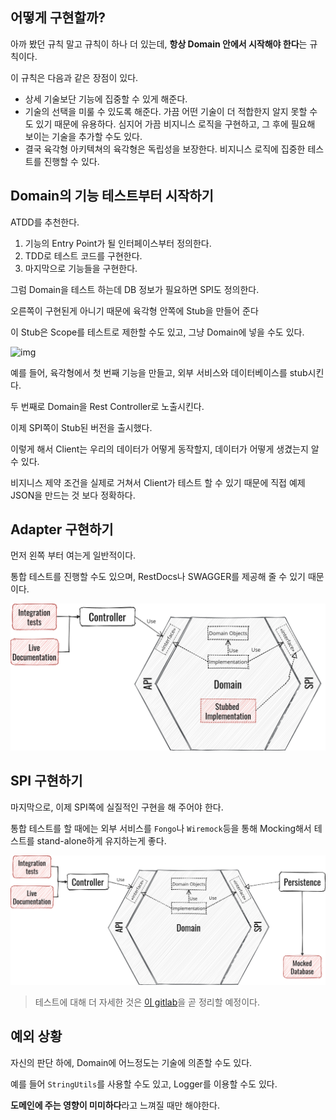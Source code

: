 ## 어떻게 구현할까?

아까 봤던 규칙 말고 규칙이 하나 더 있는데, **항상 Domain 안에서 시작해야 한다**는 규칙이다.

이 규칙은 다음과 같은 장점이 있다.

- 상세 기술보단 기능에 집중할 수 있게 해준다.
- 기술의 선택을 미룰 수 있도록 해준다. 가끔 어떤 기술이 더 적합한지 알지 못할 수도 있기 때문에 유용하다.
  심지어 가끔 비지니스 로직을 구현하고, 그 후에 필요해 보이는 기술을 추가할 수도 있다.
- 결국 육각형 아키텍쳐의 육각형은 독립성을 보장한다.
  비지니스 로직에 집중한 테스트를 진행할 수 있다.

## Domain의 기능 테스트부터 시작하기

ATDD를 추천한다.

1. 기능의 Entry Point가 될 인터페이스부터 정의한다.
2. TDD로 테스트 코드를 구현한다.
3. 마지막으로 기능들을 구현한다.

그럼 Domain을 테스트 하는데 DB 정보가 필요하면 SPI도 정의한다.

오른쪽이 구현된게 아니기 때문에 육각형 안쪽에 Stub을 만들어 준다

이 Stub은 Scope를 테스트로 제한할 수도 있고, 그냥 Domain에 넣을 수도 있다.

![img](/Users/jeonghyeonhong/Documents/github/study-architecture/hexagonal_architecture/images/hexagonal_stub.png)

예를 들어, 육각형에서 첫 번째 기능을 만들고, 외부 서비스와 데이터베이스를 stub시킨다.

두 번째로 Domain을 Rest Controller로 노출시킨다.

이제 SPI쪽이 Stub된 버전을 출시했다.

이렇게 해서 Client는 우리의 데이터가 어떻게 동작할지, 데이터가 어떻게 생겼는지 알 수 있다.

비지니스 제약 조건을 실제로 거쳐서 Client가 테스트 할 수 있기 때문에 직접 예제 JSON을 만드는 것 보다 정확하다.

## Adapter 구현하기

먼저 왼쪽 부터 여는게 일반적이다.

통합 테스트를 진행할 수도 있으며, RestDocs나 SWAGGER를 제공해 줄 수 있기 때문이다.

![img](./images/hexagonal_adapter.png)

## SPI 구현하기

마지막으로, 이제 SPI쪽에 실질적인 구현을 해 주어야 한다.

통합 테스트를 할 때에는 외부 서비스를 `Fongo`나 `Wiremock`등을 통해 Mocking해서 테스트를 stand-alone하게 유지하는게 좋다.

![img](./images/hexagonal_spi.png)

> 테스트에 대해 더 자세한 것은 [이 gitlab](https://gitlab.com/crafts-records/talkadvisor/talkadvisor-back/blob/master/TestingStrategy.md)을 곧 정리할 예정이다.

## 예외 상황

자신의 판단 하에, Domain에 어느정도는 기술에 의존할 수도 있다.

예를 들어 `StringUtils`를 사용할 수도 있고, Logger를 이용할 수도 있다.

**도메인에 주는 영향이 미미하다**라고 느껴질 때만 해야한다.